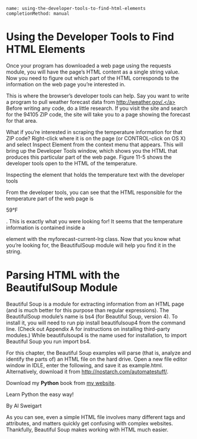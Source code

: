 ```ngMeta
name: using-the-developer-tools-to-find-html-elements
completionMethod: manual
```
# Using the Developer Tools to Find HTML Elements
Once your program has downloaded a web page using the requests module, you will have the page’s HTML content as a single string value. Now you need to figure out which part of the HTML corresponds to the information on the web page you’re interested in.

This is where the browser’s developer tools can help. Say you want to write a program to pull weather forecast data from <span><a href="http://weather.gov/.">http://weather.gov/.</a></span> Before writing any code, do a little research. If you visit the site and search for the 94105 ZIP code, the site will take you to a page showing the forecast for that area.

What if you’re interested in scraping the temperature information for that ZIP code? Right-click where it is on the page (or CONTROL-click on OS X) and select Inspect Element from the context menu that appears. This will bring up the Developer Tools window, which shows you the HTML that produces this particular part of the web page. Figure 11-5 shows the developer tools open to the HTML of the temperature.

<!-- ![](assets/000014.jpg)
 -->
Inspecting the element that holds the temperature text with the developer tools

From the developer tools, you can see that the HTML responsible for the temperature part of the web page is <p class="myforecast-current -lrg">59°F</p>. This is exactly what you were looking for! It seems that the temperature information is contained inside a <p> element with the myforecast-current-lrg class. Now that you know what you’re looking for, the BeautifulSoup module will help you find it in the string.

# Parsing HTML with the BeautifulSoup Module
Beautiful Soup is a module for extracting information from an HTML page (and is much better for this purpose than regular expressions). The BeautifulSoup module’s name is bs4 (for Beautiful Soup, version 4). To install it, you will need to run pip install beautifulsoup4 from the command line. (Check out Appendix A for instructions on installing third-party modules.) While beautifulsoup4 is the name used for installation, to import Beautiful Soup you run import bs4.

For this chapter, the Beautiful Soup examples will parse (that is, analyze and identify the parts of) an HTML file on the hard drive. Open a new file editor window in IDLE, enter the following, and save it as example.html. Alternatively, download it from http://nostarch.com/automatestuff/.


<!-- This is the example.html example file. -->

<html><head><title>The Website Title</title></head>
<body>
<p>Download my <strong>Python</strong> book from <a href="http://
inventwithpython.com">my website</a>.</p>
<p class="slogan">Learn Python the easy way!</p>
<p>By <span id="author">Al Sweigart</span></p>
</body></html>
As you can see, even a simple HTML file involves many different tags and attributes, and matters quickly get confusing with complex websites. Thankfully, Beautiful Soup makes working with HTML much easier.

